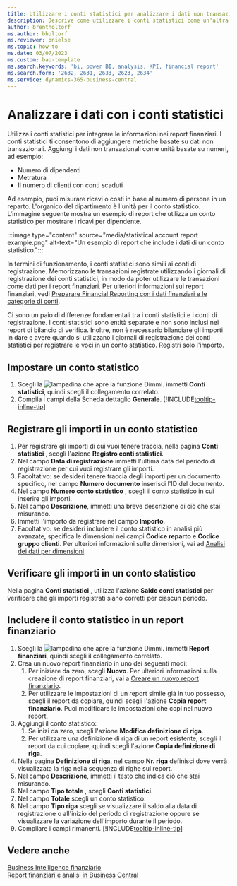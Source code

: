 ```yaml
---
title: Utilizzare i conti statistici per analizzare i dati non transazionali
description: Descrive come utilizzare i conti statistici come un'altra origine di dati per le tue analisi.
author: brentholtorf
ms.author: bholtorf
ms.reviewer: bnielse
ms.topic: how-to
ms.date: 03/07/2023
ms.custom: bap-template
ms.search.keywords: 'bi, power BI, analysis, KPI, financial report'
ms.search.form: '2632, 2631, 2633, 2623, 2634'
ms.service: dynamics-365-business-central
---
```

# <a name="analyze-data-with-statistical-accounts"></a>Analizzare i dati con i conti statistici

Utilizza i conti statistici per integrare le informazioni nei report finanziari. I conti statistici ti consentono di aggiungere metriche basate su dati non transazionali. Aggiungi i dati non transazionali come unità basate su numeri, ad esempio:

* Numero di dipendenti
* Metratura
* Il numero di clienti con conti scaduti

Ad esempio, puoi misurare ricavi o costi in base al numero di persone in un reparto. L'organico del dipartimento è l'unità per il conto statistico. L'immagine seguente mostra un esempio di report che utilizza un conto statistico per mostrare i ricavi per dipendente.

:::image type="content" source="media/statistical account report example.png" alt-text="Un esempio di report che include i dati di un conto statistico.":::

In termini di funzionamento, i conti statistici sono simili ai conti di registrazione. Memorizzano le transazioni registrate utilizzando i giornali di registrazione dei conti statistici, in modo da poter utilizzare le transazioni come dati per i report finanziari. Per ulteriori informazioni sui report finanziari, vedi [Preparare Financial Reporting con i dati finanziari e le categorie di conti](bi-how-work-account-schedule.md). 

Ci sono un paio di differenze fondamentali tra i conti statistici e i conti di registrazione. I conti statistici sono entità separate e non sono inclusi nei report di bilancio di verifica. Inoltre, non è necessario bilanciare gli importi in dare e avere quando si utilizzano i giornali di registrazione dei conti statistici per registrare le voci in un conto statistico. Registri solo l'importo.

## <a name="set-up-a-statistical-account"></a>Impostare un conto statistico

1. Scegli la ![lampadina che apre la funzione Dimmi.](media/ui-search/search_small.png "Informazioni sull'operazione che si desidera eseguire") immetti **Conti statistici**, quindi scegli il collegamento correlato.
1. Compila i campi della Scheda dettaglio **Generale**. [!INCLUDE[tooltip-inline-tip](includes/tooltip-inline-tip_md.md)]

## <a name="post-amounts-to-a-statistical-account"></a>Registrare gli importi in un conto statistico

1. Per registrare gli importi di cui vuoi tenere traccia, nella pagina **Conti statistici** , scegli l'azione **Registro conti statistici**.
1. Nel campo **Data di registrazione** immetti l'ultima data del periodo di registrazione per cui vuoi registrare gli importi.
1. Facoltativo: se desideri tenere traccia degli importi per un documento specifico, nel campo **Numero documento** inserisci l'ID del documento.
1. Nel campo **Numero conto statistico** , scegli il conto statistico in cui inserire gli importi.
1. Nel campo **Descrizione**, immetti una breve descrizione di ciò che stai misurando.  
1. Immetti l'importo da registrare nel campo **Importo**. 
1. Facoltativo: se desideri includere il conto statistico in analisi più avanzate, specifica le dimensioni nei campi **Codice reparto** e **Codice gruppo clienti**. Per ulteriori informazioni sulle dimensioni, vai ad [Analisi dei dati per dimensioni](bi-how-analyze-data-dimension.md).

## <a name="verify-statistical-account-amounts"></a>Verificare gli importi in un conto statistico

Nella pagina **Conti statistici** , utilizza l'azione **Saldo conti statistici** per verificare che gli importi registrati siano corretti per ciascun periodo.  

## <a name="include-the-statistical-account-in-a-financial-report"></a>Includere il conto statistico in un report finanziario

1. Scegli la ![lampadina che apre la funzione Dimmi.](media/ui-search/search_small.png "Informazioni sull'operazione che si desidera eseguire") immetti **Report finanziari**, quindi scegli il collegamento correlato.
1. Crea un nuovo report finanziario in uno dei seguenti modi:
    1. Per iniziare da zero, scegli **Nuovo**. Per ulteriori informazioni sulla creazione di report finanziari, vai a [Creare un nuovo report finanziario](bi-how-work-account-schedule.md#create-a-new-financial-report).
    1. Per utilizzare le impostazioni di un report simile già in tuo possesso, scegli il report da copiare, quindi scegli l'azione **Copia report finanziario**. Puoi modificare le impostazioni che copi nel nuovo report.
1. Aggiungi il conto statistico:
    1. Se inizi da zero, scegli l'azione **Modifica definizione di riga**.
    1. Per utilizzare una definizione di riga di un report esistente, scegli il report da cui copiare, quindi scegli l'azione **Copia definizione di riga**.
1. Nella pagina **Definizione di riga**, nel campo **Nr. riga** definisci dove verrà visualizzata la riga nella sequenza di righe sul report.
1. Nel campo **Descrizione**, immetti il testo che indica ciò che stai misurando.
1. Nel campo **Tipo totale** , scegli **Conti statistici**.
1. Nel campo **Totale** scegli un conto statistico.
1. Nel campo **Tipo riga** scegli se visualizzare il saldo alla data di registrazione o all'inizio del periodo di registrazione oppure se visualizzare la variazione dell'importo durante il periodo.
1. Compilare i campi rimanenti. [!INCLUDE[tooltip-inline-tip](includes/tooltip-inline-tip_md.md)]

## <a name="see-also"></a>Vedere anche

[Business Intelligence finanziario](bi.md)  
[Report finanziari e analisi in Business Central](finance-reports.md)
